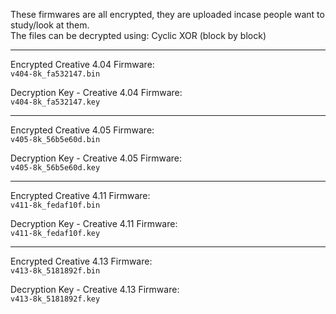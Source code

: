These firmwares are all encrypted, they are uploaded incase people want to study/look at them.<br>
The files can be decrypted using: Cyclic XOR (block by block)<br>

---

Encrypted Creative 4.04 Firmware:<br>
```v404-8k_fa532147.bin```

Decryption Key - Creative 4.04 Firmware:<br>
```v404-8k_fa532147.key```

---

Encrypted Creative 4.05 Firmware:<br>
```v405-8k_56b5e60d.bin```

Decryption Key - Creative 4.05 Firmware:<br>
```v405-8k_56b5e60d.key```

---

Encrypted Creative 4.11 Firmware:<br>
```v411-8k_fedaf10f.bin```

Decryption Key - Creative 4.11 Firmware:<br>
```v411-8k_fedaf10f.key```

---

Encrypted Creative 4.13 Firmware:<br>
```v413-8k_5181892f.bin```

Decryption Key - Creative 4.13 Firmware:<br>
```v413-8k_5181892f.key```
